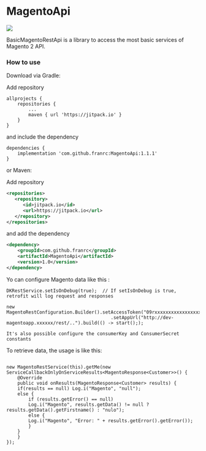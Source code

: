 # MagentoApi

[![](https://jitpack.io/v/franrc/magentoApi.svg)](https://jitpack.io/#franrc/magentoApi)

BasicMagentoRestApi is a library to access the most basic services of Magento 2 API. 

### How to use

Download via Gradle:

  Add repository

```
allprojects {
    repositories {
        ...
        maven { url 'https://jitpack.io' }
    }
}
```

and include the dependency

```
dependencies {
    implementation 'com.github.franrc:MagentoApi:1.1.1'
}
```

or Maven:

  Add repository 
  
```xml
<repositories>
   <repository>
      <id>jitpack.io</id>
      <url>https://jitpack.io</url>
   </repository>
</repositories>
```

and add the dependency

```xml
<dependency>
    <groupId>com.github.franrc</groupId>
    <artifactId>MagentoApi</artifactId>
    <version>1.0</version>
</dependency>
```

Yo can configure Magento data like this : 

```
DKRestService.setIsOnDebug(true);  // If setIsOnDebug is true, retrofit will log request and responses
        
new MagentoRestConfiguration.Builder().setAccessToken("09rxxxxxxxxxxxxxxxxx")
                                      .setAppUrl("http://dev-magentoapp.xxxxxx/rest/..").build(() -> start(););

It's also possible configure the consumerKey and ConsumerSecret constants

```

To retrieve data, the usage is like this: 

```

new MagentoRestService(this).getMe(new ServiceCallbackOnlyOnServiceResults<MagentoResponse<Customer>>() {
    @Override
    public void onResults(MagentoResponse<Customer> results) {
	if(results == null) Log.i("Magento", "null");
	else {
	    if (results.getError() == null)
		Log.i("Magento", results.getData() != null ? results.getData().getFirstname() : "nulo");
	    else {
		Log.i("Magento", "Error: " + results.getError().getError());
	    }
	}
    }
});
 ```

